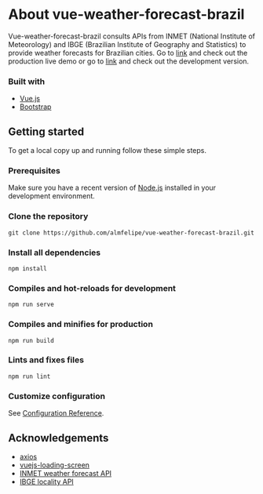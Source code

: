# About vue-weather-forecast-brazil
Vue-weather-forecast-brazil consults APIs from INMET (National Institute of Meteorology) and IBGE (Brazilian Institute of Geography and Statistics) to provide weather forecasts for Brazilian cities. Go to [link](https://vue-weather-forecast-brazil-almfelipe.vercel.app/) and check out the production live demo or go to [link](https://vue-weather-forecast-brazil-git-main-almfelipe.vercel.app/) and check out the development version.

### Built with
* [Vue.js](https://vuejs.org/)
* [Bootstrap](https://getbootstrap.com/)

## Getting started

To get a local copy up and running follow these simple steps.

### Prerequisites

Make sure you have a recent version of [Node.js](https://nodejs.org/) installed in your development environment.

### Clone the repository
```
git clone https://github.com/almfelipe/vue-weather-forecast-brazil.git
```

### Install all dependencies
```
npm install
```

### Compiles and hot-reloads for development
```
npm run serve
```

### Compiles and minifies for production
```
npm run build
```

### Lints and fixes files
```
npm run lint
```

### Customize configuration
See [Configuration Reference](https://cli.vuejs.org/config/).

## Acknowledgements

* [axios](https://github.com/axios/axios)
* [vuejs-loading-screen](https://www.npmjs.com/package/vuejs-loading-screen)
* [INMET weather forecast API](https://portal.inmet.gov.br/manual/manual-de-uso-da-api-de-previs%C3%A3o)
* [IBGE locality API](https://servicodados.ibge.gov.br/api/docs/localidades)
